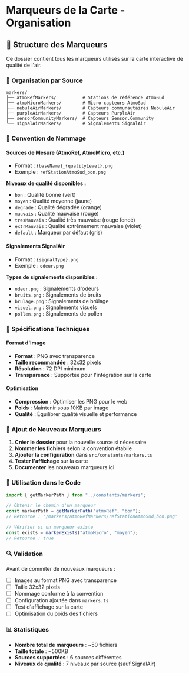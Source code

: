 # Marqueurs de la Carte - Organisation

## 📁 Structure des Marqueurs

Ce dossier contient tous les marqueurs utilisés sur la carte interactive de qualité de l'air.

### 🎯 Organisation par Source

```
markers/
├── atmoRefMarkers/          # Stations de référence AtmoSud
├── atmoMicroMarkers/        # Micro-capteurs AtmoSud
├── nebuleAirMarkers/        # Capteurs communautaires NebuleAir
├── purpleAirMarkers/        # Capteurs PurpleAir
├── sensorCommunityMarkers/  # Capteurs Sensor.Community
└── signalAirMarkers/        # Signalements SignalAir
```

### 🎨 Convention de Nommage

#### Sources de Mesure (AtmoRef, AtmoMicro, etc.)

- Format : `{baseName}_{qualityLevel}.png`
- Exemple : `refStationAtmoSud_bon.png`

**Niveaux de qualité disponibles :**

- `bon` : Qualité bonne (vert)
- `moyen` : Qualité moyenne (jaune)
- `degrade` : Qualité dégradée (orange)
- `mauvais` : Qualité mauvaise (rouge)
- `tresMauvais` : Qualité très mauvaise (rouge foncé)
- `extrMauvais` : Qualité extrêmement mauvaise (violet)
- `default` : Marqueur par défaut (gris)

#### Signalements SignalAir

- Format : `{signalType}.png`
- Exemple : `odeur.png`

**Types de signalements disponibles :**

- `odeur.png` : Signalements d'odeurs
- `bruits.png` : Signalements de bruits
- `brulage.png` : Signalements de brûlage
- `visuel.png` : Signalements visuels
- `pollen.png` : Signalements de pollen

### 🔧 Spécifications Techniques

#### Format d'Image

- **Format** : PNG avec transparence
- **Taille recommandée** : 32x32 pixels
- **Résolution** : 72 DPI minimum
- **Transparence** : Supportée pour l'intégration sur la carte

#### Optimisation

- **Compression** : Optimiser les PNG pour le web
- **Poids** : Maintenir sous 10KB par image
- **Qualité** : Équilibrer qualité visuelle et performance

### 📝 Ajout de Nouveaux Marqueurs

1. **Créer le dossier** pour la nouvelle source si nécessaire
2. **Nommer les fichiers** selon la convention établie
3. **Ajouter la configuration** dans `src/constants/markers.ts`
4. **Tester l'affichage** sur la carte
5. **Documenter** les nouveaux marqueurs ici

### 🚀 Utilisation dans le Code

```typescript
import { getMarkerPath } from "../constants/markers";

// Obtenir le chemin d'un marqueur
const markerPath = getMarkerPath("atmoRef", "bon");
// Retourne : '/markers/atmoRefMarkers/refStationAtmoSud_bon.png'

// Vérifier si un marqueur existe
const exists = markerExists("atmoMicro", "moyen");
// Retourne : true
```

### 🔍 Validation

Avant de commiter de nouveaux marqueurs :

- [ ] Images au format PNG avec transparence
- [ ] Taille 32x32 pixels
- [ ] Nommage conforme à la convention
- [ ] Configuration ajoutée dans `markers.ts`
- [ ] Test d'affichage sur la carte
- [ ] Optimisation du poids des fichiers

### 📊 Statistiques

- **Nombre total de marqueurs** : ~50 fichiers
- **Taille totale** : ~500KB
- **Sources supportées** : 6 sources différentes
- **Niveaux de qualité** : 7 niveaux par source (sauf SignalAir)

